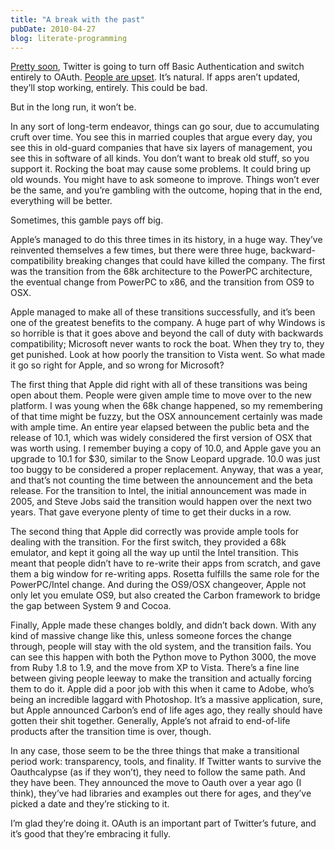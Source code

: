 ```yaml
---
title: "A break with the past"
pubDate: 2010-04-27
blog: literate-programming
---
```

[Pretty soon](http://www.countdowntooauth.com/), Twitter is going to turn off Basic Authentication and switch entirely to OAuth. [People are upset](http://www.scripting.com/stories/2010/04/26/theToxicCoralReef.html). It’s natural. If apps aren’t updated, they’ll stop working, entirely. This could be bad.

But in the long run, it won’t be.

In any sort of long-term endeavor, things can go sour, due to accumulating cruft over time. You see this in married couples that argue every day, you see this in old-guard companies that have six layers of management, you see this in software of all kinds. You don’t want to break old stuff, so you support it. Rocking the boat may cause some problems. It could bring up old wounds. You might have to ask someone to improve. Things won’t ever be the same, and you’re gambling with the outcome, hoping that in the end, everything will be better.

Sometimes, this gamble pays off big.

Apple’s managed to do this three times in its history, in a huge way. They’ve reinvented themselves a few times, but there were three huge, backward- compatibility breaking changes that could have killed the company. The first was the transition from the 68k architecture to the PowerPC architecture, the eventual change from PowerPC to x86, and the transition from OS9 to OSX.

Apple managed to make all of these transitions successfully, and it’s been one of the greatest benefits to the company. A huge part of why Windows is so horrible is that it goes above and beyond the call of duty with backwards compatibility; Microsoft never wants to rock the boat. When they try to, they get punished. Look at how poorly the transition to Vista went. So what made it go so right for Apple, and so wrong for Microsoft?

The first thing that Apple did right with all of these transitions was being open about them. People were given ample time to move over to the new platform. I was young when the 68k change happened, so my remembering of that time might be fuzzy, but the OSX announcement certainly was made with ample time. An entire year elapsed between the public beta and the release of 10.1, which was widely considered the first version of OSX that was worth using. I remember buying a copy of 10.0, and Apple gave you an upgrade to 10.1 for $30, similar to the Snow Leopard upgrade. 10.0 was just too buggy to be considered a proper replacement. Anyway, that was a year, and that’s not counting the time between the announcement and the beta release. For the transition to Intel, the initial announcement was made in 2005, and Steve Jobs said the transition would happen over the next two years. That gave everyone plenty of time to get their ducks in a row.

The second thing that Apple did correctly was provide ample tools for dealing with the transition. For the first switch, they provided a 68k emulator, and kept it going all the way up until the Intel transition. This meant that people didn’t have to re-write their apps from scratch, and gave them a big window for re-writing apps. Rosetta fulfills the same role for the PowerPC/Intel change. And during the OS9/OSX changeover, Apple not only let you emulate OS9, but also created the Carbon framework to bridge the gap between System 9 and Cocoa.

Finally, Apple made these changes boldly, and didn’t back down. With any kind of massive change like this, unless someone forces the change through, people will stay with the old system, and the transition fails. You can see this happen with both the Python move to Python 3000, the move from Ruby 1.8 to 1.9, and the move from XP to Vista. There’s a fine line between giving people leeway to make the transition and actually forcing them to do it. Apple did a poor job with this when it came to Adobe, who’s being an incredible laggard with Photoshop. It’s a massive application, sure, but Apple announced Carbon’s end of life ages ago, they really should have gotten their shit together. Generally, Apple’s not afraid to end-of-life products after the transition time is over, though.

In any case, those seem to be the three things that make a transitional period work: transparency, tools, and finality. If Twitter wants to survive the Oauthcalypse (as if they won’t), they need to follow the same path. And they have been. They announced the move to Oauth over a year ago (I think), they’ve had libraries and examples out there for ages, and they’ve picked a date and they’re sticking to it.

I’m glad they’re doing it. OAuth is an important part of Twitter’s future, and it’s good that they’re embracing it fully.
